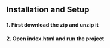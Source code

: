 ## Installation and Setup <br/>
#### 1. First download the zip and unzip it 
#### 2. Open index.html and run the project
